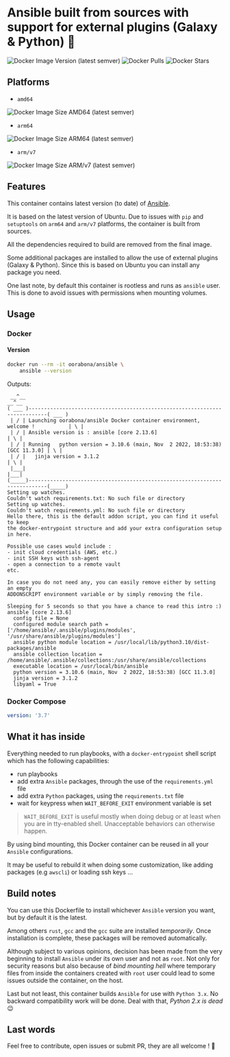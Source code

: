 # Ansible built from sources with support for external plugins (Galaxy & Python) 💚

![Docker Image Version (latest semver)](https://img.shields.io/docker/v/oorabona/ansible?sort=semver)
![Docker Pulls](https://img.shields.io/docker/pulls/oorabona/ansible)
![Docker Stars](https://img.shields.io/docker/stars/oorabona/ansible)

## Platforms

- `amd64`

![Docker Image Size AMD64 (latest semver)](https://img.shields.io/docker/image-size/oorabona/ansible?arch=amd64&sort=semver)

- `arm64`

![Docker Image Size ARM64 (latest semver)](https://img.shields.io/docker/image-size/oorabona/ansible?arch=arm64&sort=semver)

- `arm/v7`

![Docker Image Size ARM/v7 (latest semver)](https://img.shields.io/docker/image-size/oorabona/ansible?arch=arm&sort=semver)

## Features

This container contains latest version (to date) of [Ansible](https://www.ansible.com).

It is based on the latest version of Ubuntu.
Due to issues with `pip` and `setuptools` on `arm64` and `arm/v7` platforms, the container is built from sources.

All the dependencies required to build are removed from the final image.

Some additional packages are installed to allow the use of external plugins (Galaxy & Python).
Since this is based on Ubuntu you can install any package you need.

One last note, by default this container is rootless and runs as `ansible` user.
This is done to avoid issues with permissions when mounting volumes.

## Usage

### Docker

#### Version

```bash
docker run --rm -it oorabona/ansible \
    ansible --version
```

Outputs:

```shell
 __^__                                                                              __^__
( ___ )----------------------------------------------------------------------------( ___ )
 | / | Launching oorabona/ansible Docker container environment, welcome !           | \ |
 | / | Ansible version is : ansible [core 2.13.6]                                   | \ |
 | / | Running   python version = 3.10.6 (main, Nov  2 2022, 18:53:38) [GCC 11.3.0] | \ |
 | / |   jinja version = 3.1.2                                                      | \ |
 |___|                                                                              |___|
(_____)----------------------------------------------------------------------------(_____)
Setting up watches.
Couldn't watch requirements.txt: No such file or directory
Setting up watches.
Couldn't watch requirements.yml: No such file or directory
Hello there, this is the default addon script, you can find it useful to keep
the docker-entrypoint structure and add your extra configuration setup in here.

Possible use cases would include :
- init cloud credentials (AWS, etc.)
- init SSH keys with ssh-agent
- open a connection to a remote vault
etc.

In case you do not need any, you can easily remove either by setting an empty
ADDONSCRIPT environment variable or by simply removing the file.

Sleeping for 5 seconds so that you have a chance to read this intro :)
ansible [core 2.13.6]
  config file = None
  configured module search path = ['/home/ansible/.ansible/plugins/modules', '/usr/share/ansible/plugins/modules']
  ansible python module location = /usr/local/lib/python3.10/dist-packages/ansible
  ansible collection location = /home/ansible/.ansible/collections:/usr/share/ansible/collections
  executable location = /usr/local/bin/ansible
  python version = 3.10.6 (main, Nov  2 2022, 18:53:38) [GCC 11.3.0]
  jinja version = 3.1.2
  libyaml = True
```

### Docker Compose

```yaml
version: '3.7'
```

## What it has inside

Everything needed to run playbooks, with a `docker-entrypoint` shell script which has the following capabilities:

- run playbooks
- add extra `Ansible` packages, through the use of the  `requirements.yml` file
- add extra `Python` packages, using the `requirements.txt` file
- wait for keypress when `WAIT_BEFORE_EXIT` environment variable is set

> `WAIT_BEFORE_EXIT` is useful mostly when doing debug or at least when you are
in tty-enabled shell. Unacceptable behaviors can otherwise happen.

By using bind mounting, this Docker container can be reused in all your `Ansible` configurations.

It may be useful to rebuild it when doing some customization, like adding packages (e.g `awscli`) or loading ssh keys ...

## Build notes

You can use this Dockerfile to install whichever `Ansible` version you want, but by default it is the latest.

Among others `rust`, `gcc` and the `gcc` suite are installed _temporarily_. Once installation is complete, these packages will be removed automatically.

Although subject to various opinions, decision has been made from the very beginning to install `Ansible` under its own user and not as `root`. Not only for security reasons but also because of _bind mounting hell_ where temporary files from inside the containers created with `root` user could lead to some issues outside the container, on the host.

Last but not least, this container builds `Ansible` for use with `Python 3.x`.
No backward compatibility work will be done. Deal with that, _Python 2.x is dead_ :wink:

## Last words

Feel free to contribute, open issues or submit PR, they are all welcome ! :beer:
